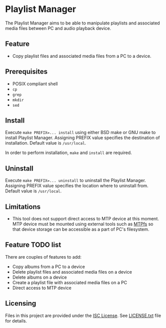 # Playlist Manager

The Playlist Manager aims to be able to manipulate playlists and
associated media files between PC and audio playback device.

## Feature

* Copy playlist files and associated media files from a PC to a device.

## Prerequisites

* POSIX compliant shell
* `cp`
* `grep`
* `mkdir`
* `sed`

## Install

Execute `make PREFIX=... install` using either BSD make or GNU make to
install Playlist Manager.  Assigning PREFIX value specifies the
destination of installation.  Default value is `/usr/local`.

In order to perform installation, `make` and `install` are required.

## Uninstall

Execute `make PREFIX=... uninstall` to uninstall the Playlist Manager.
Assigning PREFIX value specifies the location where to uninstall from.
Default value is `/usr/local`.

## Limitations

* This tool does not support direct access to MTP device at this moment.
  MTP device must be mounted using external tools such as [MTPfs][] so
  that device storage can be accessible as a part of PC's filesystem.

## Feature TODO list

There are couples of features to add:

* Copy albums from a PC to a device
* Delete playlist files and associated media files on a device
* Delete albums on a device
* Create a playlist file with associated media files on a PC
* Direct access to MTP device

## Licensing

Files in this project are provided under the [ISC License][].
See [LICENSE.txt](LICENSE.txt) file for details.

[ISC License]:
  http://www.isc.org/downloads/software-support-policy/isc-license
[MTPfs]: https://www.adebenham.com/mtpfs/
  "MTPfs - Dual Elephants - Chris Debenhams homepage"
